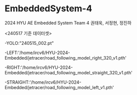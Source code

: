 # EmbeddedSystem-4
2024 HYU AE Embedded System Team 4
권태욱, 서정현, 정진하

<240517 기준 데이터셋>

-YOLO:"240515_002.pt"

-LEFT:'/home/ircv6/HYU-2024-Embedded/jetracer/road_following_model_right_320_v1.pth'

-RIGHT:'/home/ircv6/HYU-2024-Embedded/jetracer/road_following_model_straight_320_v1.pth'

-STRAIGHT:'/home/ircv6/HYU-2024-Embedded/jetracer/road_following_model_left_v1.pth'

